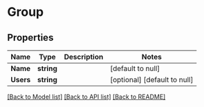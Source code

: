 # Group

## Properties
Name | Type | Description | Notes
------------ | ------------- | ------------- | -------------
**Name** | **string** |  | [default to null]
**Users** | **string** |  | [optional] [default to null]

[[Back to Model list]](../README.md#documentation-for-models) [[Back to API list]](../README.md#documentation-for-api-endpoints) [[Back to README]](../README.md)



